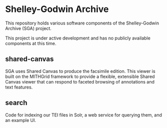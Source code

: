 Shelley-Godwin Archive
======================

This repository holds various software components of the Shelley-Godwin Archive
(SGA) project. 

This project is under active development and has no publicly available
components at this time.

shared-canvas
-------------

SGA uses Shared Canvas to produce the facsimile edition. This viewer is built
on the MITHGrid framework to provide a flexible, extensible Shared Canvas
viewer that can respond to faceted browsing of annotations and text features.

## search

Code for indexing our TEI files in Solr, a web service for querying them, and an example UI.

